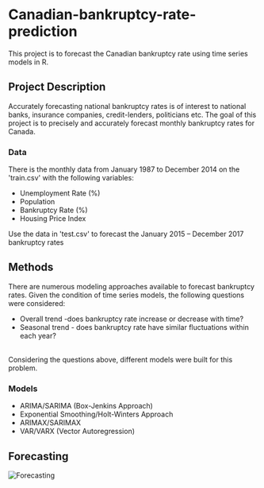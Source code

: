 # Canadian-bankruptcy-rate-prediction
This project is to forecast the Canadian bankruptcy rate using time series models in R.

## Project Description
Accurately forecasting national bankruptcy rates is of interest to national banks, insurance companies, credit-lenders, politicians etc. The goal of this project is to precisely and accurately forecast monthly bankruptcy rates for Canada. 
### Data
There is the monthly data from January 1987 to December 2014 on the 'train.csv' with the following variables:
- Unemployment Rate (%)
- Population
- Bankruptcy Rate (%)
- Housing Price Index<br />

Use the data in 'test.csv' to forecast the January 2015 – December 2017 bankruptcy rates

## Methods
There are numerous modeling approaches available to forecast bankruptcy rates. Given the condition of time series models, the following questions were considered:
- Overall trend -does bankruptcy rate increase or decrease with time?
- Seasonal trend - does bankruptcy rate have similar fluctuations within each year?
<br />
Considering the questions above, different models were built for this problem.<br />

### Models
- ARIMA/SARIMA (Box-Jenkins Approach) 
- Exponential Smoothing/Holt-Winters Approach
- ARIMAX/SARIMAX
- VAR/VARX (Vector Autoregression) 

## Forecasting
![Forecasting](https://user-images.githubusercontent.com/40928821/54242065-7d79ad00-44e0-11e9-91d7-b109fd3ed4ff.jpg)
